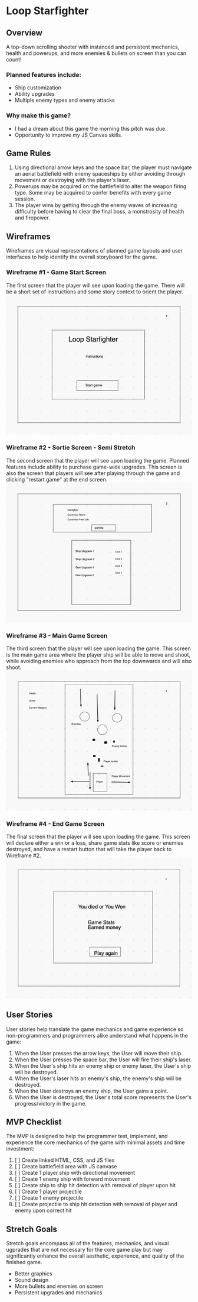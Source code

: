 # Loop Starfighter

## Overview
A top-down scrolling shooter with instanced and persistent mechanics, health and powerups, and more enemies & bullets on screen than you can count!


### Planned features include:
* Ship customization
* Ability upgrades
* Multiple enemy types and enemy attacks


### Why make this game?
* I had a dream about this game the morning this pitch was due.
* Opportunity to improve my JS Canvas skills.


## Game Rules
1. Using directional arrow keys and the space bar, the player must navigate an aerial battlefield with enemy spaceships by either avoiding through movement or destroying with the player's laser.
2. Powerups may be acquired on the battlefield to alter the weapon firing type. Some may be acquired to confer benefits with every game session.
3. The player wins by getting through the enemy waves of increasing difficulty before having to clear the final boss, a monstrosity of health and firepower.


## Wireframes
Wireframes are visual representations of planned game layouts and user interfaces to help identify the overall storyboard for the game.

### Wireframe #1 - Game Start Screen
The first screen that the player will see upon loading the game. There will be a short set of instructions and some story context to orient the player.
<img src="https://github.com/graymok/sei-solo-project-1/blob/main/assets/alt-wireframe-1.png?raw=true">

### Wireframe #2 - Sortie Screen - Semi Stretch
The second screen that the player will see upon loading the game. Planned features include ability to purchase game-wide upgrades. This screen is also the screen that players will see after playing through the game and clicking "restart game" at the end screen.
<img src="https://github.com/graymok/sei-solo-project-1/blob/main/assets/alt-wireframe-2.png?raw=true">

### Wireframe #3 - Main Game Screen
The third screen that the player will see upon loading the game. This screen is the main game area where the player ship will be able to move and shoot, while avoiding enemies who approach from the top downwards and will also shoot.
<img src="https://github.com/graymok/sei-solo-project-1/blob/main/assets/alt-wireframe-3.png?raw=true">

### Wireframe #4 - End Game Screen
The final screen that the player will see upon loading the game. This screen will declare either a win or a loss, share game stats like score or enemies destroyed, and have a restart button that will take the player back to Wireframe #2.
<img src="https://github.com/graymok/sei-solo-project-1/blob/main/assets/alt-wireframe-4.png?raw=true">


## User Stories
User stories help translate the game mechanics and game experience so non-programmers and programmers alike understand what happens in the game:

1. When the User presses the arrow keys, the User will move their ship.
2. When the User presses the space bar, the User will fire their ship's laser.
3. When the User's ship hits an enemy ship or enemy laser, the User's ship will be destroyed.
4. When the User's laser hits an enemy's ship, the enemy's ship will be destroyed.
5. When the User destroys an enemy ship, the User gains a point.
6. When the User is destroyed, the User's total score represents the User's progress/victory in the game.


## MVP Checklist
The MVP is designed to help the programmer test, implement, and experience the core mechanics of the game with minimal assets and time investment:

1. [ ] Create linked HTML, CSS, and JS files
2. [ ] Create battlefield area with JS canvase
3. [ ] Create 1 player ship with directional movement
4. [ ] Create 1 enemy ship with forward movement
5. [ ] Create ship to ship hit detection with removal of player upon hit
6. [ ] Create 1 player projectile
7. [ ] Create 1 enemy projectile
8. [ ] Create projectile to ship hit detection with removal of player and enemy upon correct hit


## Stretch Goals
Stretch goals encompass all of the features, mechanics, and visual ugprades that are not necessary for the core game play but may significantly enhance the overall aesthetic, experience, and quality of the finished game.

* Better graphics
* Sound design
* More bullets and enemies on screen
* Persistent upgrades and mechanics